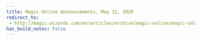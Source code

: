 ```yaml
---
title: Magic Online Announcements, May 12, 2020
redirect_to:
 - http://magic.wizards.com/en/articles/archive/magic-online/magic-online-announcements-may-12-2020
has_build_notes: False
---
```

